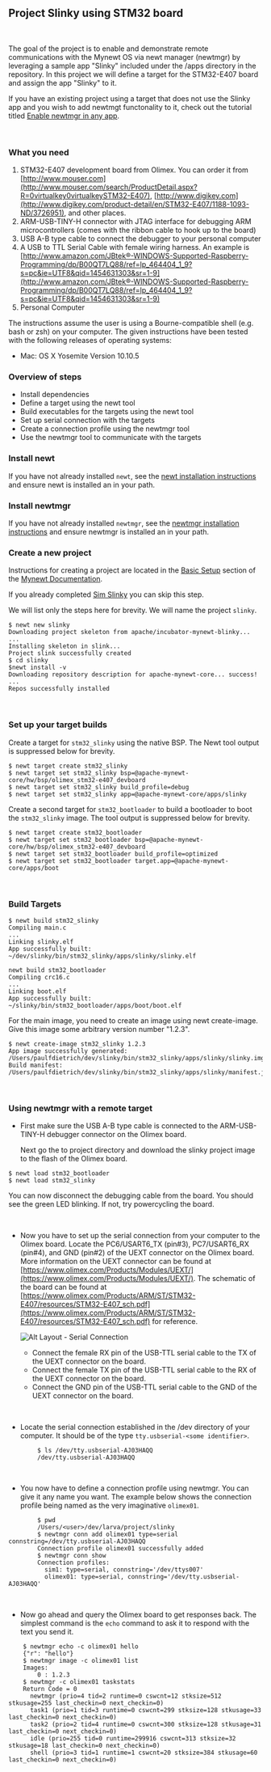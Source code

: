 ## Project Slinky using STM32 board


<br>

The goal of the project is to enable and demonstrate remote communications with the Mynewt OS via newt manager (newtmgr) by leveraging a sample app "Slinky" included under the /apps directory in the repository. In this project we will define a target for the STM32-E407 board and assign the app "Slinky" to it.

If you have an existing project using a target that does not use the Slinky app and you wish to add newtmgt functonality to it, check out the tutorial titled [Enable newtmgr in any app](add_newtmgr.md).

<br>

### What you need

1. STM32-E407 development board from Olimex. You can order it from [http://www.mouser.com](http://www.mouser.com/search/ProductDetail.aspx?R=0virtualkey0virtualkeySTM32-E407), [http://www.digikey.com](http://www.digikey.com/product-detail/en/STM32-E407/1188-1093-ND/3726951), and other places.
2. ARM-USB-TINY-H connector with JTAG interface for debugging ARM microcontrollers (comes with the ribbon cable to hook up to the board)
3. USB A-B type cable to connect the debugger to your personal computer
4. A USB to TTL Serial Cable with female wiring harness. An example is [http://www.amazon.com/JBtek®-WINDOWS-Supported-Raspberry-Programming/dp/B00QT7LQ88/ref=lp_464404_1_9?s=pc&ie=UTF8&qid=1454631303&sr=1-9](http://www.amazon.com/JBtek®-WINDOWS-Supported-Raspberry-Programming/dp/B00QT7LQ88/ref=lp_464404_1_9?s=pc&ie=UTF8&qid=1454631303&sr=1-9)
5. Personal Computer

The instructions assume the user is using a Bourne-compatible shell (e.g. bash or zsh) on your computer. The given instructions have been tested with the following releases of operating systems:

* Mac: OS X Yosemite Version 10.10.5

### Overview of steps

* Install dependencies
* Define a target using the newt tool
* Build executables for the targets using the newt tool
* Set up serial connection with the targets
* Create a connection profile using the newtmgr tool
* Use the newtmgr tool to communicate with the targets

### Install newt

If you have not already installed `newt`, see the
[newt installation instructions](../get_started/get_started/) and ensure newt is installed an in your path.

### Install newtmgr

If you have not already installed `newtmgr`, see the
[newtmgr installation instructions](../../newtmgr/installing/) and ensure newtmgr is installed an in your path.

### Create a new project

Instructions for creating a project are located in the [Basic Setup](../get_started/project_create/) section of the [Mynewt Documentation](../introduction.md).

If you already completed [Sim Slinky](project-slinky.md) you can skip this step.

We will list only the steps here for brevity.  We will name the project
`slinky`.

```no-highlight
$ newt new slinky
Downloading project skeleton from apache/incubator-mynewt-blinky...
...
Installing skeleton in slink...
Project slink successfully created
$ cd slinky
$newt install -v
Downloading repository description for apache-mynewt-core... success!
...
Repos successfully installed
```

<br>

### Set up your target builds

Create a target for `stm32_slinky` using the native BSP. The Newt tool output is suppressed below for brevity.

```no-highlight
$ newt target create stm32_slinky
$ newt target set stm32_slinky bsp=@apache-mynewt-core/hw/bsp/olimex_stm32-e407_devboard
$ newt target set stm32_slinky build_profile=debug
$ newt target set stm32_slinky app=@apache-mynewt-core/apps/slinky
```

Create a second target for `stm32_bootloader` to build a bootloader to boot
the `stm32_slinky` image.  The tool output is suppressed below for brevity.

```no-highlight
$ newt target create stm32_bootloader
$ newt target set stm32_bootloader bsp=@apache-mynewt-core/hw/bsp/olimex_stm32-e407_devboard
$ newt target set stm32_bootloader build_profile=optimized
$ newt target set stm32_bootloader target.app=@apache-mynewt-core/apps/boot
```

<br>

### Build Targets

```no-highlight
$ newt build stm32_slinky
Compiling main.c
...
Linking slinky.elf
App successfully built: ~/dev/slinky/bin/stm32_slinky/apps/slinky/slinky.elf
```

```no-highlight
newt build stm32_bootloader
Compiling crc16.c
...
Linking boot.elf
App successfully built: ~/slinky/bin/stm32_bootloader/apps/boot/boot.elf
```

For the main image, you need to create an image using newt create-image.
Give this image some arbitrary version number "1.2.3".

```no-highlight
$ newt create-image stm32_slinky 1.2.3
App image successfully generated: /Users/paulfdietrich/dev/slinky/bin/stm32_slinky/apps/slinky/slinky.img
Build manifest: /Users/paulfdietrich/dev/slinky/bin/stm32_slinky/apps/slinky/manifest.json
```

<br>

### Using newtmgr with a remote target

* First make sure the USB A-B type cable is connected to the ARM-USB-TINY-H debugger connector on the Olimex board.

     Next go the to project directory and download the slinky project image to the flash of the Olimex board.

```no-highlight
$ newt load stm32_bootloader
$ newt load stm32_slinky
```

You can now disconnect the debugging cable from the board. You should see the green LED blinking. If not, try powercycling the board.

<br>

* Now you have to set up the serial connection from your computer to the Olimex board. Locate the PC6/USART6_TX (pin#3), PC7/USART6_RX (pin#4), and GND (pin#2) of the UEXT connector on the Olimex board. More information on the UEXT connector can be found at [https://www.olimex.com/Products/Modules/UEXT/](https://www.olimex.com/Products/Modules/UEXT/). The schematic of the board can be found at [https://www.olimex.com/Products/ARM/ST/STM32-E407/resources/STM32-E407_sch.pdf](https://www.olimex.com/Products/ARM/ST/STM32-E407/resources/STM32-E407_sch.pdf) for reference.

    ![Alt Layout - Serial Connection](pics/serial_conn.png)


	* Connect the female RX pin of the USB-TTL serial cable to the TX of the UEXT connector on the board.
	* Connect the female TX pin of the USB-TTL serial cable to the RX of the UEXT connector on the board.
	* Connect the GND pin of the USB-TTL serial cable to the GND of the UEXT connector on the board.

<br>

* Locate the serial connection established in the /dev directory of your computer. It should be of the type `tty.usbserial-<some identifier>`.

```no-highlight
        $ ls /dev/tty.usbserial-AJ03HAQQ
        /dev/tty.usbserial-AJ03HAQQ
```

<br>

* You now have to define a connection profile using newtmgr. You can give it any name you want. The example below shows the connection profile being named as the very imaginative `olimex01`.

```no-highlight
        $ pwd
        /Users/<user>/dev/larva/project/slinky
        $ newtmgr conn add olimex01 type=serial connstring=/dev/tty.usbserial-AJ03HAQQ
        Connection profile olimex01 successfully added
        $ newtmgr conn show
        Connection profiles:
          sim1: type=serial, connstring='/dev/ttys007'
          olimex01: type=serial, connstring='/dev/tty.usbserial-AJ03HAQQ'
```

<br>

* Now go ahead and query the Olimex board to get responses back. The simplest command is the `echo` command to ask it to respond with the text you send it.

```no-highlight
    $ newtmgr echo -c olimex01 hello
    {"r": "hello"}
    $ newtmgr image -c olimex01 list
    Images:
        0 : 1.2.3
    $ newtmgr -c olimex01 taskstats
    Return Code = 0
      newtmgr (prio=4 tid=2 runtime=0 cswcnt=12 stksize=512 stkusage=255 last_checkin=0 next_checkin=0)
      task1 (prio=1 tid=3 runtime=0 cswcnt=299 stksize=128 stkusage=33 last_checkin=0 next_checkin=0)
      task2 (prio=2 tid=4 runtime=0 cswcnt=300 stksize=128 stkusage=31 last_checkin=0 next_checkin=0)
      idle (prio=255 tid=0 runtime=299916 cswcnt=313 stksize=32 stkusage=18 last_checkin=0 next_checkin=0)
      shell (prio=3 tid=1 runtime=1 cswcnt=20 stksize=384 stkusage=60 last_checkin=0 next_checkin=0)
```
